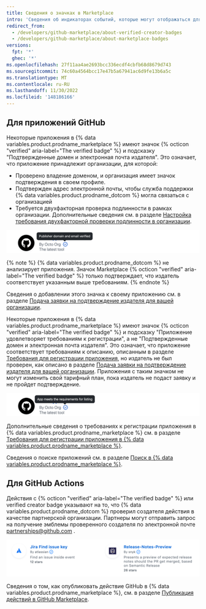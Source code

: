 ```yaml
---
title: Сведения о значках в Marketplace
intro: 'Сведения об индикаторах событий, которые могут отображаться для некоторых списков приложений и действий в {% data variables.product.prodname_marketplace %}.'
redirect_from:
  - /developers/github-marketplace/about-verified-creator-badges
  - /developers/github-marketplace/about-marketplace-badges
versions:
  fpt: '*'
  ghec: '*'
ms.openlocfilehash: 27f11aa4ae2693bcc336ecdf4cbfb68d8679d743
ms.sourcegitcommit: 74c60a4564bcc17e47b5a67941ac6d9fe13b6a5c
ms.translationtype: MT
ms.contentlocale: ru-RU
ms.lasthandoff: 11/30/2022
ms.locfileid: '148186166'
---
```

## Для приложений GitHub

Некоторые приложения в {% data variables.product.prodname_marketplace %} имеют значок {% octicon "verified" aria-label="The verified badge" %} и подсказку "Подтвержденные домен и электронная почта издателя". Это означает, что приложение принадлежит организации, для которой:

- Проверено владение доменом, и организация имеет значок подтверждения в своем профиле.
- Подтвержден адрес электронной почты, чтобы служба поддержки {% data variables.product.prodname_dotcom %} могла связаться с организацией
- Требуется двухфакторная проверка подлинности в рамках организации. Дополнительные сведения см. в разделе [Настройка требования двухфакторной проверки подлинности в организации](/organizations/keeping-your-organization-secure/requiring-two-factor-authentication-in-your-organization).

![Значок Marketplace для приложений GitHub](/assets/images/marketplace/apps-with-verified-publisher-badge-tooltip.png)

{% note %} {% data variables.product.prodname_dotcom %} не анализирует приложения. Значок Marketplace {% octicon "verified" aria-label="The verified badge" %} только подтверждает, что издатель соответствует указанным выше требованиям.
{% endnote %}

Сведения о добавлении этого значка к своему приложению см. в разделе [Подача заявки на подтверждение издателя для вашей организации](/developers/github-marketplace/applying-for-publisher-verification-for-your-organization).

Некоторые приложения в {% data variables.product.prodname_marketplace %} имеют значок {% octicon "verified" aria-label="The verified badge" %} и подсказку "Приложение удовлетворяет требованиям к регистрации", а не "Подтвержденные домен и электронная почта издателя". Это означает, что приложение соответствует требованиям к описанию, описанным в разделе [Требования для регистрации приложения](/developers/github-marketplace/requirements-for-listing-an-app), но издатель не был проверен, как описано в разделе [Подача заявки на подтверждение издателя для вашей организации](/developers/github-marketplace/applying-for-publisher-verification-for-your-organization). Приложения с таким значком не могут изменить свой тарифный план, пока издатель не подаст заявку и не пройдет подтверждение.

![Значок Marketplace для приложений GitHub](/assets/images/marketplace/apps-with-unverified-publisher-badge-tooltip.png)

Дополнительные сведения о требованиях к регистрации приложения в {% data variables.product.prodname_marketplace %} см. в разделе [Требования для регистрации приложения в {% data variables.product.prodname_marketplace %}](/marketplace/getting-started/requirements-for-listing-an-app-on-github-marketplace/).

Сведения о поиске приложений см. в разделе [Поиск в {% data variables.product.prodname_marketplace %}](/search-github/searching-on-github/searching-github-marketplace).

## Для GitHub Actions 

Действия с {% octicon "verified" aria-label="The verified badge" %} или verified creator badge указывают на то, что {% data variables.product.prodname_dotcom %} проверил создателя действия в качестве партнерской организации. Партнеры могут отправить запрос на получение эмблемы проверенного создателя по электронной почте <a href="mailto:partnerships@github.com">partnerships@github.com</a> .

![Значок подтвержденного создателя на GitHub Actions](/assets/images/marketplace/verified-creator-badge-for-actions.png)

Сведения о том, как опубликовать действие GitHub в {% data variables.product.prodname_marketplace %}, см. в разделе [Публикация действий в GitHub Marketplace](/actions/creating-actions/publishing-actions-in-github-marketplace).
